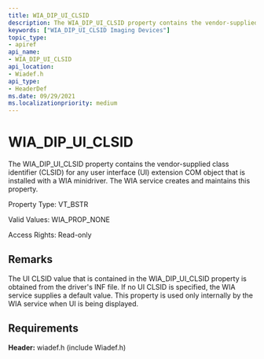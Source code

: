 ```yaml
---
title: WIA_DIP_UI_CLSID
description: The WIA_DIP_UI_CLSID property contains the vendor-supplied class identifier (CLSID) for any user interface (UI) extension COM object that is installed with a WIA minidriver. The WIA service creates and maintains this property.
keywords: ["WIA_DIP_UI_CLSID Imaging Devices"]
topic_type:
- apiref
api_name:
- WIA_DIP_UI_CLSID
api_location:
- Wiadef.h
api_type:
- HeaderDef
ms.date: 09/29/2021
ms.localizationpriority: medium
---
```


# WIA_DIP_UI_CLSID

The WIA_DIP_UI_CLSID property contains the vendor-supplied class identifier (CLSID) for any user interface (UI) extension COM object that is installed with a WIA minidriver. The WIA service creates and maintains this property.

Property Type: VT_BSTR

Valid Values: WIA_PROP_NONE

Access Rights: Read-only

## Remarks

The UI CLSID value that is contained in the WIA_DIP_UI_CLSID property is obtained from the driver's INF file. If no UI CLSID is specified, the WIA service supplies a default value. This property is used only internally by the WIA service when UI is being displayed.

## Requirements

**Header:** wiadef.h (include Wiadef.h)
